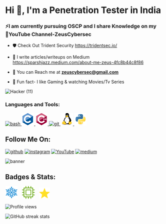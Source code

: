 <h1 align="left">Hi 👋, I'm a Penetration Tester in India</h1>
<h3 align="left">⚡I am currently pursuing OSCP and I share Knowledge on my 🔴YouTube Channel-ZeusCybersec</h3>

- 🛡️ Check Out Trident Security https://tridentsec.io/

- 📝 I write articles/writeups on Medium https://sparshjazz.medium.com/about-me-zeus-4fc8b44c8f86

- 📣 You can Reach me at **zeuscybersec@gmail.com**

- 💙 Fun fact- I like Gaming & watching Movies/Tv Series

![Hacker (11)](https://user-images.githubusercontent.com/76398810/116827568-1c623700-ab89-11eb-86da-a7685ab9d658.gif)

<h3 align="left">Languages and Tools:</h3>
<p align="left"> <a href="https://www.gnu.org/software/bash/" target="_blank"> <img src="https://www.vectorlogo.zone/logos/gnu_bash/gnu_bash-icon.svg" alt="bash" width="40" height="40"/> </a> <a href="https://www.cprogramming.com/" target="_blank"> <img src="https://raw.githubusercontent.com/devicons/devicon/master/icons/c/c-original.svg" alt="c" width="40" height="40"/> </a> <a href="https://www.w3schools.com/cpp/" target="_blank"> <img src="https://raw.githubusercontent.com/devicons/devicon/master/icons/cplusplus/cplusplus-original.svg" alt="cplusplus" width="40" height="40"/> </a> <a href="https://git-scm.com/" target="_blank"> <img src="https://www.vectorlogo.zone/logos/git-scm/git-scm-icon.svg" alt="git" width="40" height="40"/> </a> <a href="https://www.linux.org/" target="_blank"> <img src="https://raw.githubusercontent.com/devicons/devicon/master/icons/linux/linux-original.svg" alt="linux" width="40" height="40"/> </a> <a href="https://www.python.org" target="_blank"> <img src="https://raw.githubusercontent.com/devicons/devicon/master/icons/python/python-original.svg" alt="python" width="40" height="40"/> </a> </p>

<h2 align="left">Follow Me On:</h2>

[<img src='https://cdn.jsdelivr.net/npm/simple-icons@3.0.1/icons/github.svg' alt='github' height='40'>](https://github.com/zeuscybersec)  [<img src='https://cdn.jsdelivr.net/npm/simple-icons@3.0.1/icons/instagram.svg' alt='instagram' height='40'>](https://www.instagram.com/sparsh_jaiswal_/)  [<img src='https://cdn.jsdelivr.net/npm/simple-icons@3.0.1/icons/youtube.svg' alt='YouTube' height='40'>](https://www.youtube.com/channel/UCmTrctQOeYC58Q3lhoDq8oQ)  [<img src='https://cdn.jsdelivr.net/npm/simple-icons@3.0.1/icons/medium.svg' alt='medium' height='40'>](https://sparshjazz.medium.com/)  

![banner](https://user-images.githubusercontent.com/76398810/116842079-d0d07d00-abca-11eb-9bb7-304a87a6118f.jpeg)

<h2 align="left">Badges & Stats:</h2> 

<a href='https://archiveprogram.github.com/'><img src='https://raw.githubusercontent.com/acervenky/animated-github-badges/master/assets/acbadge.gif' width='40' height='40'></a> <a href='https://docs.github.com/en/developers'><img src='https://raw.githubusercontent.com/acervenky/animated-github-badges/master/assets/devbadge.gif' width='40' height='40'></a> <a href='https://stars.github.com/'><img src='https://raw.githubusercontent.com/acervenky/animated-github-badges/master/assets/starbadge.gif' width='35' height='35'></a> 

![Profile views](https://gpvc.arturio.dev/zeuscybersec)   

![GitHub streak stats](https://github-readme-streak-stats.herokuapp.com/?user=zeuscybersec)  

